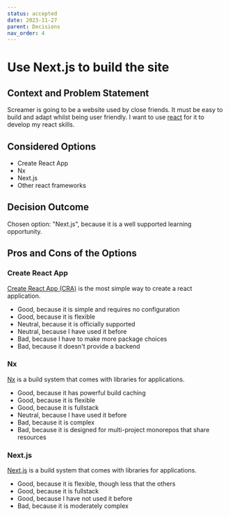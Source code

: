 ```yaml
---
status: accepted
date: 2023-11-27
parent: Decisions
nav_order: 4
---
```


# Use Next.js to build the site

## Context and Problem Statement

Screamer is going to be a website used by close friends.
It must be easy to build and adapt whilst being user friendly.
I want to use [react](https://react.dev/) for it to develop my react skills.

## Considered Options

- Create React App
- Nx
- Next.js
- Other react frameworks

## Decision Outcome

Chosen option: "Next.js", because it is a well supported learning opportunity.

## Pros and Cons of the Options

### Create React App

[Create React App (CRA)](https://create-react-app.dev/) is the most simple way to create a react application.

- Good, because it is simple and requires no configuration
- Good, because it is flexible
- Neutral, because it is officially supported
- Neutral, because I have used it before
- Bad, because I have to make more package choices
- Bad, because it doesn't provide a backend

### Nx

[Nx](https://nx.dev/) is a build system that comes with libraries for applications.

- Good, because it has powerful build caching
- Good, because it is flexible
- Good, because it is fullstack
- Neutral, because I have used it before
- Bad, because it is complex
- Bad, because it is designed for multi-project monorepos that share resources

### Next.js

[Next.js](https://nextjs.org/) is a build system that comes with libraries for applications.

- Good, because it is flexible, though less that the others
- Good, because it is fullstack
- Good, because I have not used it before
- Bad, because it is moderately complex
